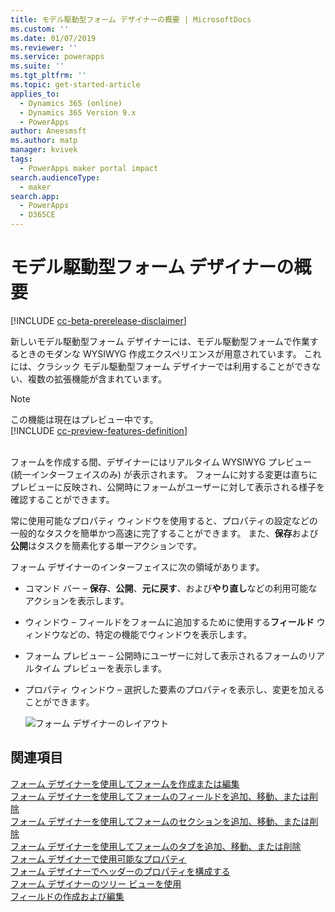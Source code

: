 ```yaml
---
title: モデル駆動型フォーム デザイナーの概要 | MicrosoftDocs
ms.custom: ''
ms.date: 01/07/2019
ms.reviewer: ''
ms.service: powerapps
ms.suite: ''
ms.tgt_pltfrm: ''
ms.topic: get-started-article
applies_to:
  - Dynamics 365 (online)
  - Dynamics 365 Version 9.x
  - PowerApps
author: Aneesmsft
ms.author: matp
manager: kvivek
tags:
  - PowerApps maker portal impact
search.audienceType:
  - maker
search.app:
  - PowerApps
  - D365CE
---
```

# <a name="overview-of-the-model-driven-form-designer"></a>モデル駆動型フォーム デザイナーの概要
[!INCLUDE [cc-beta-prerelease-disclaimer](../../includes/cc-beta-prerelease-disclaimer.md)]

新しいモデル駆動型フォーム デザイナーには、モデル駆動型フォームで作業するときのモダンな WYSIWYG 作成エクスペリエンスが用意されています。 これには、クラシック モデル駆動型フォーム デザイナーでは利用することができない、複数の拡張機能が含まれています。 

> [!NOTE]
> この機能は現在はプレビュー中です。 <br />
> [!INCLUDE [cc-preview-features-definition](../../includes/cc-preview-features-definition.md)] <br /><br />

フォームを作成する間、デザイナーにはリアルタイム WYSIWYG プレビュー (統一インターフェイスのみ) が表示されます。 フォームに対する変更は直ちにプレビューに反映され、公開時にフォームがユーザーに対して表示される様子を確認することができます。 

常に使用可能なプロパティ ウィンドウを使用すると、プロパティの設定などの一般的なタスクを簡単かつ高速に完了することができます。 また、**保存**および**公開**はタスクを簡素化する単一アクションです。

フォーム デザイナーのインターフェイスに次の領域があります。 
- コマンド バー – **保存**、**公開**、**元に戻す**、および**やり直し**などの利用可能なアクションを表示します。 
- ウィンドウ – フィールドをフォームに追加するために使用する**フィールド** ウィンドウなどの、特定の機能でウィンドウを表示します。 
- フォーム プレビュー – 公開時にユーザーに対して表示されるフォームのリアルタイム プレビューを表示します。 
- プロパティ ウィンドウ – 選択した要素のプロパティを表示し、変更を加えることができます。

   ![フォーム デザイナーのレイアウト](media/form-designer.png)

## <a name="see-also"></a>関連項目
[フォーム デザイナーを使用してフォームを作成または編集](create-and-edit-forms.md)  
[フォーム デザイナーを使用してフォームのフィールドを追加、移動、または削除](add-move-or-delete-fields-on-form.md)  
[フォーム デザイナーを使用してフォームのセクションを追加、移動、または削除](add-move-or-delete-sections-on-form.md)  
[フォーム デザイナーを使用してフォームのタブを追加、移動、または削除](add-move-or-delete-tabs-on-form.md)  
[フォーム デザイナーで使用可能なプロパティ](form-designer-properties.md)  
[フォーム デザイナーでヘッダーのプロパティを構成する](form-designer-header-properties.md)    
[フォーム デザイナーのツリー ビューを使用](using-tree-view-on-form.md)  
[フィールドの作成および編集](../common-data-service/create-edit-field-portal.md)
